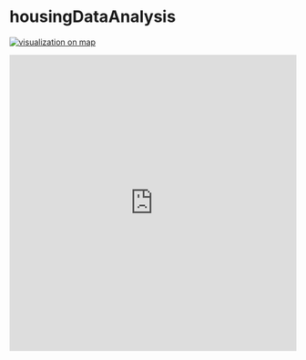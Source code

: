 # housingDataAnalysis

[![visualization on map](http://bit.ly/1J3WWWH)](http://bit.ly/1J3WWWH)


<a href="#">
    <iframe width="100%" height="520" frameborder="0" src="https://zliang.cartodb.com/viz/f0f31cf0-777d-11e5-9def-0e787de82d45/embed_map" allowfullscreen webkitallowfullscreen mozallowfullscreen oallowfullscreen msallowfullscreen></iframe>
</a>
